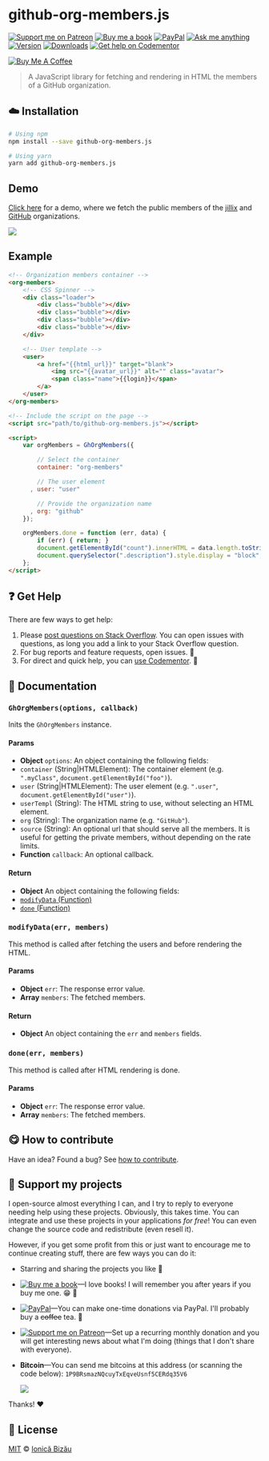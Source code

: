 <!-- Please do not edit this file. Edit the `blah` field in the `package.json` instead. If in doubt, open an issue. -->


















# github-org-members.js

 [![Support me on Patreon][badge_patreon]][patreon] [![Buy me a book][badge_amazon]][amazon] [![PayPal][badge_paypal_donate]][paypal-donations] [![Ask me anything](https://img.shields.io/badge/ask%20me-anything-1abc9c.svg)](https://github.com/IonicaBizau/ama) [![Version](https://img.shields.io/npm/v/github-org-members.js.svg)](https://www.npmjs.com/package/github-org-members.js) [![Downloads](https://img.shields.io/npm/dt/github-org-members.js.svg)](https://www.npmjs.com/package/github-org-members.js) [![Get help on Codementor](https://cdn.codementor.io/badges/get_help_github.svg)](https://www.codementor.io/johnnyb?utm_source=github&utm_medium=button&utm_term=johnnyb&utm_campaign=github)

<a href="https://www.buymeacoffee.com/H96WwChMy" target="_blank"><img src="https://www.buymeacoffee.com/assets/img/custom_images/yellow_img.png" alt="Buy Me A Coffee"></a>







> A JavaScript library for fetching and rendering in HTML the members of a GitHub organization.

















## :cloud: Installation

```sh
# Using npm
npm install --save github-org-members.js

# Using yarn
yarn add github-org-members.js
```







## Demo


[Click here](http://ionicabizau.github.io/github-org-members.js/) for a demo, where we fetch the public members of the [jillix](https://github.com/github) and [GitHub](https://github.com/github) organizations.


[![](http://i.imgur.com/Mjdi8u8.png)](http://ionicabizau.github.io/github-org-members.js/)

## Example

```html
<!-- Organization members container -->
<org-members>
    <!-- CSS Spinner -->
    <div class="loader">
        <div class="bubble"></div>
        <div class="bubble"></div>
        <div class="bubble"></div>
        <div class="bubble"></div>
    </div>

    <!-- User template -->
    <user>
        <a href="{{html_url}}" target="blank">
            <img src="{{avatar_url}}" alt="" class="avatar">
            <span class="name">{{login}}</span>
        </a>
    </user>
</org-members>

<!-- Include the script on the page -->
<script src="path/to/github-org-members.js"></script>

<script>
    var orgMembers = GhOrgMembers({

        // Select the container
        container: "org-members"

        // The user element
      , user: "user"

        // Provide the organization name
      , org: "github"
    });

    orgMembers.done = function (err, data) {
        if (err) { return; }
        document.getElementById("count").innerHTML = data.length.toString();
        document.querySelector(".description").style.display = "block";
    };
</script>
```

















## :question: Get Help

There are few ways to get help:



 1. Please [post questions on Stack Overflow](https://stackoverflow.com/questions/ask). You can open issues with questions, as long you add a link to your Stack Overflow question.
 2. For bug reports and feature requests, open issues. :bug:
 3. For direct and quick help, you can [use Codementor](https://www.codementor.io/johnnyb). :rocket:





## :memo: Documentation


### `GhOrgMembers(options, callback)`
Inits the `GhOrgMembers` instance.

#### Params

- **Object** `options`: An object containing the following fields:
 - `container` (String|HTMLElement): The container element (e.g. `".myClass"`, `document.getElementById("foo")`).
 - `user` (String|HTMLElement): The user element (e.g. `".user"`, `document.getElementById("user")`).
 - `userTempl` (String): The HTML string to use, without selecting an HTML element.
 - `org` (String): The organization name (e.g. `"GitHub"`).
 - `source` (String): An optional url that should serve all the members. It is useful for getting the private members, without depending on the rate limits.
- **Function** `callback`: An optional callback.

#### Return
- **Object** An object containing the following fields:
 - [`modifyData` (Function)](#selfmodifydataerr-members)
 - [`done` (Function)](#selfdoneerr-members)

### `modifyData(err, members)`
This method is called after fetching the users and before rendering the HTML.

#### Params

- **Object** `err`: The response error value.
- **Array** `members`: The fetched members.

#### Return
- **Object** An object containing the `err` and `members` fields.

### `done(err, members)`
This method is called after HTML rendering is done.

#### Params

- **Object** `err`: The response error value.
- **Array** `members`: The fetched members.














## :yum: How to contribute
Have an idea? Found a bug? See [how to contribute][contributing].


## :sparkling_heart: Support my projects
I open-source almost everything I can, and I try to reply to everyone needing help using these projects. Obviously,
this takes time. You can integrate and use these projects in your applications *for free*! You can even change the source code and redistribute (even resell it).

However, if you get some profit from this or just want to encourage me to continue creating stuff, there are few ways you can do it:


 - Starring and sharing the projects you like :rocket:
 - [![Buy me a book][badge_amazon]][amazon]—I love books! I will remember you after years if you buy me one. :grin: :book:
 - [![PayPal][badge_paypal]][paypal-donations]—You can make one-time donations via PayPal. I'll probably buy a ~~coffee~~ tea. :tea:
 - [![Support me on Patreon][badge_patreon]][patreon]—Set up a recurring monthly donation and you will get interesting news about what I'm doing (things that I don't share with everyone).
 - **Bitcoin**—You can send me bitcoins at this address (or scanning the code below): `1P9BRsmazNQcuyTxEqveUsnf5CERdq35V6`

    ![](https://i.imgur.com/z6OQI95.png)


Thanks! :heart:
























## :scroll: License

[MIT][license] © [Ionică Bizău][website]






[license]: /LICENSE
[website]: https://ionicabizau.net
[contributing]: /CONTRIBUTING.md
[docs]: /DOCUMENTATION.md
[badge_patreon]: https://ionicabizau.github.io/badges/patreon.svg
[badge_amazon]: https://ionicabizau.github.io/badges/amazon.svg
[badge_paypal]: https://ionicabizau.github.io/badges/paypal.svg
[badge_paypal_donate]: https://ionicabizau.github.io/badges/paypal_donate.svg
[patreon]: https://www.patreon.com/ionicabizau
[amazon]: http://amzn.eu/hRo9sIZ
[paypal-donations]: https://www.paypal.com/cgi-bin/webscr?cmd=_s-xclick&hosted_button_id=RVXDDLKKLQRJW

